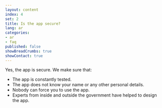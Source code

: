 ```yaml
---
layout: content
index: 4
set: 2
title: Is the app secure?
lang: ar
categories:
- ar
- faq
published: false
showBreadCrumbs: true
showContact: true
---
```


Yes, the app is secure. We make sure that:
-  The app is constantly tested.
-  The app does not know your name or any other personal details.
-  Nobody can force you to use the app.
-  Experts from inside and outside the government have helped to design the app.
